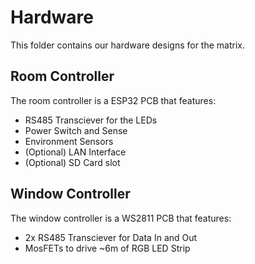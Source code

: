 # Hardware
This folder contains our hardware designs for the matrix.

## Room Controller
The room controller is a ESP32 PCB that features:  
- RS485 Transciever for the LEDs
- Power Switch and Sense
- Environment Sensors
- (Optional) LAN Interface
- (Optional) SD Card slot

## Window Controller
The window controller is a WS2811 PCB that features:
- 2x RS485 Transciever for Data In and Out
- MosFETs to drive ~6m of RGB LED Strip